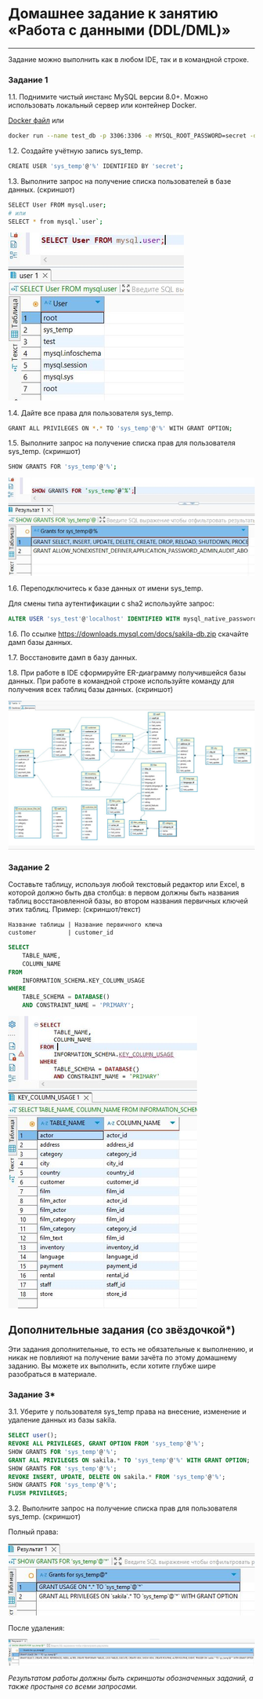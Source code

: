 # Домашнее задание к занятию «Работа с данными (DDL/DML)»

---

Задание можно выполнить как в любом IDE, так и в командной строке.

### Задание 1
1.1. Поднимите чистый инстанс MySQL версии 8.0+. Можно использовать локальный сервер или контейнер Docker.  

[Docker файл](scripts/docker-compose.yml) 
или  

```bash
docker run --name test_db -p 3306:3306 -e MYSQL_ROOT_PASSWORD=secret -d mysql:latest
```

1.2. Создайте учётную запись sys_temp.  
```bash
CREATE USER 'sys_temp'@'%' IDENTIFIED BY 'secret';
```
1.3. Выполните запрос на получение списка пользователей в базе данных. (скриншот)
```bash
SELECT User FROM mysql.user;
# или
SELECT * from mysql.`user`;
```
![select_users](img/select_users.JPG)  

1.4. Дайте все права для пользователя sys_temp. 

```bash
GRANT ALL PRIVILEGES ON *.* TO 'sys_temp'@'%' WITH GRANT OPTION;
```

1.5. Выполните запрос на получение списка прав для пользователя sys_temp. (скриншот)

```bash
SHOW GRANTS FOR 'sys_temp'@'%';
```
![sec1](img/sec1.JPG)  

1.6. Переподключитесь к базе данных от имени sys_temp.  

Для смены типа аутентификации с sha2 используйте запрос: 
```sql
ALTER USER 'sys_test'@'localhost' IDENTIFIED WITH mysql_native_password BY 'password';
```

1.6. По ссылке https://downloads.mysql.com/docs/sakila-db.zip скачайте дамп базы данных.

1.7. Восстановите дамп в базу данных.

1.8. При работе в IDE сформируйте ER-диаграмму получившейся базы данных. При работе в командной строке используйте команду для получения всех таблиц базы данных. (скриншот)

![schema](img/schema.JPG)  


### Задание 2
Составьте таблицу, используя любой текстовый редактор или Excel, в которой должно быть два столбца: в первом должны быть названия таблиц восстановленной базы, во втором названия первичных ключей этих таблиц. Пример: (скриншот/текст)
```
Название таблицы | Название первичного ключа
customer         | customer_id
```
```sql
SELECT 
    TABLE_NAME,
    COLUMN_NAME
FROM 
    INFORMATION_SCHEMA.KEY_COLUMN_USAGE
WHERE 
    TABLE_SCHEMA = DATABASE()
    AND CONSTRAINT_NAME = 'PRIMARY';
```
![task2](img/task2.JPG)  

## Дополнительные задания (со звёздочкой*)
Эти задания дополнительные, то есть не обязательные к выполнению, и никак не повлияют на получение вами зачёта по этому домашнему заданию. Вы можете их выполнить, если хотите глубже шире разобраться в материале.

### Задание 3*
3.1. Уберите у пользователя sys_temp права на внесение, изменение и удаление данных из базы sakila.

```sql
SELECT user();
REVOKE ALL PRIVILEGES, GRANT OPTION FROM 'sys_temp'@'%';
SHOW GRANTS FOR 'sys_temp'@'%';
GRANT ALL PRIVILEGES ON sakila.* TO 'sys_temp'@'%' WITH GRANT OPTION;
SHOW GRANTS FOR 'sys_temp'@'%';
REVOKE INSERT, UPDATE, DELETE ON sakila.* FROM 'sys_temp'@'%';
SHOW GRANTS FOR 'sys_temp'@'%';
FLUSH PRIVILEGES;
```
3.2. Выполните запрос на получение списка прав для пользователя sys_temp. (скриншот)  

Полный права:  

![full](img/full.JPG)  

После удаления:

![revoke](img/revoke.JPG)  


*Результатом работы должны быть скриншоты обозначенных заданий, а также простыня со всеми запросами.*
